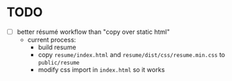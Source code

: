 # TODO

- [ ] better résumé workflow than "copy over static html"
  - current process:
    - build resume
    - copy `resume/index.html` and `resume/dist/css/resume.min.css` to `public/resume`
    - modify css import in `index.html` so it works
